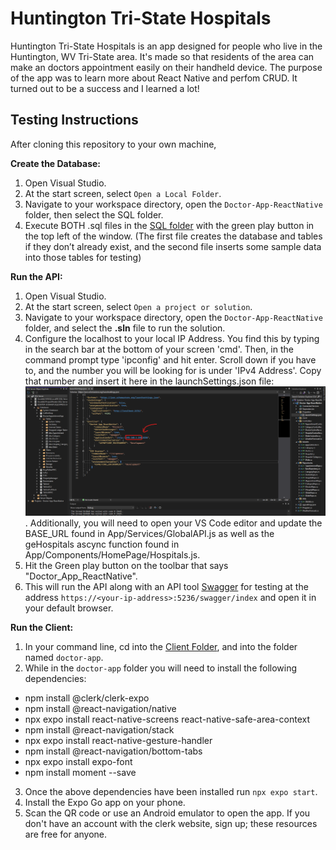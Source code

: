 # Huntington Tri-State Hospitals

Huntington Tri-State Hospitals is an app designed for people who live in the Huntington, WV Tri-State area. It's made so that residents of the area can make an doctors appointment easily on their handheld device. The purpose of the app was to learn more about React Native and perfom CRUD. It turned out to be a success and I learned a lot!

## Testing Instructions
After cloning this repository to your own machine,

**Create the Database:**
1. Open Visual Studio.
2. At the start screen, select `Open a Local Folder`.
4. Navigate to your workspace directory, open the `Doctor-App-ReactNative` folder, then select the SQL folder.
5. Execute BOTH .sql files in the [SQL folder](https://github.com/spencer-lott/Doctor-App-ReactNative/tree/main/SQL) with the green play button in the top left of the window. (The first file creates the database and tables if they don’t already exist, and the second file inserts some sample data into those tables for testing)

**Run the API:**
1. Open Visual Studio.
2. At the start screen, select `Open a project or solution`.
3. Navigate to your workspace directory, open the `Doctor-App-ReactNative` folder, and select the **.sln** file to run the solution.
4. Configure the localhost to your local IP Address. You find this by typing in the search bar at the bottom of your screen 'cmd'. Then, in the command prompt type 'ipconfig' and hit enter. Scroll down if you have to, and the number you will be looking for is under 'IPv4 Address'. Copy that number and insert it here in the launchSettings.json file: 
![IP Address Configuration](https://github.com/spencer-lott/Doctor-App-ReactNative/blob/main/Doctor-App-ReactNative/client/doctor-app/assets/ipAddressConfiguration.png). Additionally, you will need to open your VS Code editor and update the BASE_URL found in App/Services/GlobalAPI.js as well as the geHospitals ascync function found in App/Components/HomePage/Hospitals.js.
5. Hit the Green play button on the toolbar that says "Doctor_App_ReactNative".
6. This will run the API along with an API tool [Swagger](https://swagger.io/docs/specification/2-0/what-is-swagger/) for testing at the address `https://<your-ip-address>:5236/swagger/index` and open it in your default browser.

**Run the Client:**
1. In your command line, cd into the [Client Folder](https://github.com/spencer-lott/Doctor-App-ReactNative/tree/main/Doctor-App-ReactNative/client/doctor-app), and into the folder named `doctor-app`.
2. While in the `doctor-app` folder you will need to install the following dependencies: 
- npm install @clerk/clerk-expo 
- npm install @react-navigation/native
- npx expo install react-native-screens react-native-safe-area-context
- npm install @react-navigation/stack
- npx expo install react-native-gesture-handler
- npm install @react-navigation/bottom-tabs
- npx expo install expo-font
- npm install moment --save

3. Once the above dependencies have been installed run `npx expo start`.
4. Install the Expo Go app on your phone.
5. Scan the QR code or use an Android emulator to open the app. If you don't have an account with the clerk website, sign up; these resources are free for anyone.
